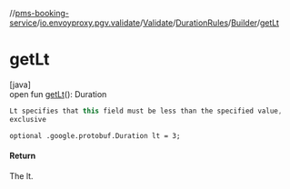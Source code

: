 //[pms-booking-service](../../../../../index.md)/[io.envoyproxy.pgv.validate](../../../index.md)/[Validate](../../index.md)/[DurationRules](../index.md)/[Builder](index.md)/[getLt](get-lt.md)

# getLt

[java]\
open fun [getLt](get-lt.md)(): Duration

```kotlin
Lt specifies that this field must be less than the specified value,
exclusive

```
`optional .google.protobuf.Duration lt = 3;`

#### Return

The lt.